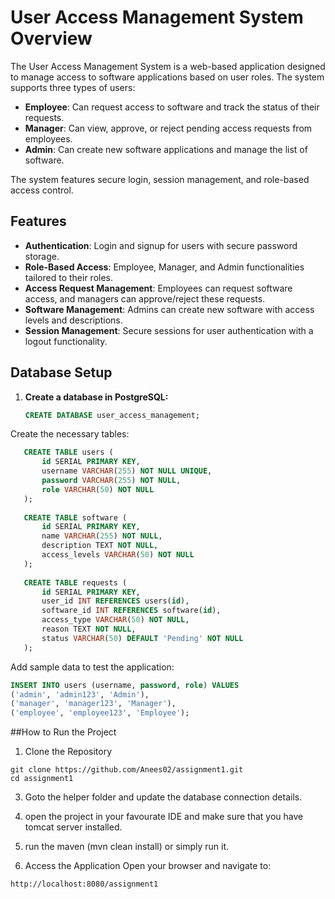 # User Access Management System Overview

The User Access Management System is a web-based application designed to manage access to software applications based on user roles. The system supports three types of users:

- **Employee**: Can request access to software and track the status of their requests.
- **Manager**: Can view, approve, or reject pending access requests from employees.
- **Admin**: Can create new software applications and manage the list of software.

The system features secure login, session management, and role-based access control.

## Features

- **Authentication**: Login and signup for users with secure password storage.
- **Role-Based Access**: Employee, Manager, and Admin functionalities tailored to their roles.
- **Access Request Management**: Employees can request software access, and managers can approve/reject these requests.
- **Software Management**: Admins can create new software with access levels and descriptions.
- **Session Management**: Secure sessions for user authentication with a logout functionality.

## Database Setup

1. **Create a database in PostgreSQL:**
   ```sql
   CREATE DATABASE user_access_management;


Create the necessary tables:

```sql
   CREATE TABLE users (
       id SERIAL PRIMARY KEY,
       username VARCHAR(255) NOT NULL UNIQUE,
       password VARCHAR(255) NOT NULL,
       role VARCHAR(50) NOT NULL
   );
   
   CREATE TABLE software (
       id SERIAL PRIMARY KEY,
       name VARCHAR(255) NOT NULL,
       description TEXT NOT NULL,
       access_levels VARCHAR(50) NOT NULL
   );
   
   CREATE TABLE requests (
       id SERIAL PRIMARY KEY,
       user_id INT REFERENCES users(id),
       software_id INT REFERENCES software(id),
       access_type VARCHAR(50) NOT NULL,
       reason TEXT NOT NULL,
       status VARCHAR(50) DEFAULT 'Pending' NOT NULL
   );
```

Add sample data to test the application:
```sql
INSERT INTO users (username, password, role) VALUES
('admin', 'admin123', 'Admin'),
('manager', 'manager123', 'Manager'),
('employee', 'employee123', 'Employee');
```

##How to Run the Project
1. Clone the Repository

```
git clone https://github.com/Anees02/assignment1.git
cd assignment1
```

3. Goto the helper folder and update the database connection details.

4. open the project in your favourate IDE and make sure that you have tomcat server installed.

5. run the maven (mvn clean install) or simply run it.

6. Access the Application
Open your browser and navigate to:
```
http://localhost:8080/assignment1
```
